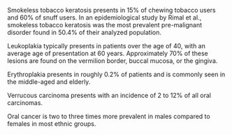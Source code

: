 Smokeless tobacco keratosis presents in 15% of chewing tobacco users and 60% of snuff users. In an epidemiological study by Rimal et al., smokeless tobacco keratosis was the most prevalent pre-malignant disorder found in 50.4% of their analyzed population.

Leukoplakia typically presents in patients over the age of 40, with an average age of presentation at 60 years. Approximately 70% of these lesions are found on the vermilion border, buccal mucosa, or the gingiva.

Erythroplakia presents in roughly 0.2% of patients and is commonly seen in the middle-aged and elderly.

Verrucous carcinoma presents with an incidence of 2 to 12% of all oral carcinomas.

Oral cancer is two to three times more prevalent in males compared to females in most ethnic groups.